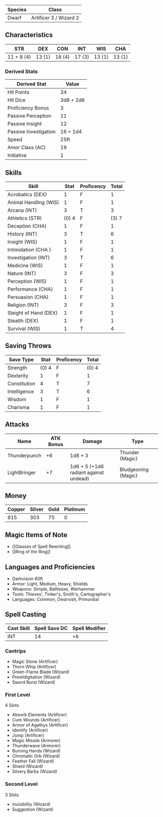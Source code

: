 
| Species | Class                  |
| ------- | ---------------------- |
| Dwarf   | Artificer 3 / Wizard 2 |

## Characteristics

| STR        | DEX    | CON    | INT    | WIS    | CHA    |
| ---------- | ------ | ------ | ------ | ------ | ------ |
| 11 + 8 (4) | 13 (1) | 18 (4) | 17 (3) | 13 (1) | 13 (1) |

### Derived Stats

| Derived Stat          | Value     |
| --------------------- | --------- |
| Hit Points            | 34        |
| Hit Dice              | 3d8 + 2d6 |
| Proficiency Bonus     | 3         |
| Passive Perception    | 11        |
| Passive Insight       | 12        |
| Passive Investigation | 16 + 1d4  |
| Speed                 | 25ft      |
| Amor Class (AC)       | 19        |
| Initiative            | 1         |

## Skills

| Skill                 | Stat  | Proficency | Total |
| --------------------- | ----- | ---------- | ----- |
| Acrobatics (DEX)      | 1     | F          | 1     |
| Animal Handling (WIS) | 1     | F          | 1     |
| Arcana (INT)          | 3     | T          | 3     |
| Athletics (STR)       | (0) 4 | F          | (3) 7 |
| Deception (CHA)       | 1     | F          | 1     |
| History (INT)         | 3     | T          | 6     |
| Insight (WIS)         | 1     | F          | 1     |
| Intimidation (CHA )   | 1     | F          | 1     |
| Investigation (INT)   | 3     | T          | 6     |
| Medicine (WIS)        | 1     | F          | 1     |
| Nature (INT)          | 3     | F          | 3     |
| Perception (WIS)      | 1     | F          | 1     |
| Performance (CHA)     | 1     | F          | 1     |
| Persuasion (CHA)      | 1     | F          | 1     |
| Religion (INT)        | 3     | F          | 3     |
| Sleight of Hand (DEX) | 1     | F          | 1     |
| Stealth (DEX)         | 1     | F          | 1     |
| Survival (WIS)        | 1     | T          | 4     |

## Saving Throws

| Save Type    | Stat  | Proficency | Total |
| ------------ | ----- | ---------- | ----- |
| Strength     | (0) 4 | F          | (0) 4 |
| Dexterity    | 1     | F          | 1     |
| Constitution | 4     | T          | 7     |
| Intelligence | 3     | T          | 6     |
| Wisdom       | 1     | F          | 1     |
| Charisma     | 1     | F          | 1     |

## Attacks

| Name         | ATK Bonus | Damage                                | Type                |
| ------------ | --------- | ------------------------------------- | ------------------- |
| Thunderpunch | +6        | 1d8 + 3                               | Thunder (Magic)     |
| LightBringer | +7        | 1d6 + 5 (+1d6 radiant against undead) | Bludgeoning (Magic) |

## Money

| Copper | Silver | Gold | Platinum |
| ------ | ------ | ---- | -------- |
| 915    | 303    | 75   | 0        |
## Magic Items of Note
- [[Glasses of Spell Rewriting]]
- [[Ring of the Ring]]
## Languages and Proficiencies

- Darkvision 60ft
- Armor: Light, Medium, Heavy, Shields 
- Weapons: Simple, Battleaxe, Warhammer 
- Tools: Thieves', Tinker's, Smith's, Cartographer's 
- Languages: Common, Dwarvish, Primordial
## Spell Casting

| Cast Skill | Spell Save DC | Spell Modifier |
| ---------- | ------------- | -------------- |
| INT        | 14            | +6             |

### Cantrips
- Magic Stone (Artificer)
- Thorn Whip (Artificer)
- Green-Flame Blade (Wizard)
- Prestidigitation (Wizard)
- Sword Burst (Wizard)
### First Level 
4 Slots
- Absorb Elements (Artificer)
- Cure Wounds (Artificer)
- Armor of Agathys (Artificer)
- Identify (Artificer)
- Jump (Artificer)
- Magic Missile (Armorer)
- Thunderwave (Armorer)
- Burning Hands (Wizard)
- Chromatic Orb (Wizard)
- Feather Fall (Wizard)
- Shield (Wizard)
- Silvery Barbs (Wizard)
### Second Level
3 Slots
- Invisibility (Wizard)
- Suggestion (Wizard)
